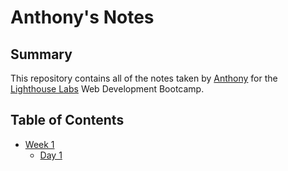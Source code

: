 # Anthony's Notes

## Summary

This repository contains all of the notes taken by [Anthony](https://github.com/hyuntony) for the [Lighthouse Labs](https://www.lighthouselabs.ca/) Web Development Bootcamp.

## Table of Contents

* [Week 1](/Week_1)
  * [Day 1](/Week_1/Day_1)
  